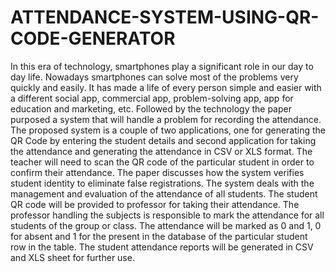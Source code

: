 # ATTENDANCE-SYSTEM-USING-QR-CODE-GENERATOR
In this era of technology, smartphones play a significant role in our day to day life.
Nowadays smartphones can solve most of the problems very quickly and easily. It has made
a life of every person simple and easier with a different social app, commercial app, problem-solving app, app for education and marketing, etc. Followed by the technology the paper
purposed a system that will handle a problem for recording the attendance. The proposed
system is a couple of two applications, one for generating the QR Code by entering the
student details and second application for taking the attendance and generating the
attendance in CSV or XLS format. The teacher will need to scan the QR code of the particular
student in order to confirm their attendance. The paper discusses how the system verifies
student identity to eliminate false registrations. The system deals with the management and
evaluation of the attendance of all students. The student QR code will be provided to professor
for taking their attendance. The professor handling the subjects is responsible to mark the
attendance for all students of the group or class. The attendance will be marked as 0 and 1, 0
for absent and 1 for the present in the database of the particular student row in the table. The
student attendance reports will be generated in CSV and XLS sheet for further use.

